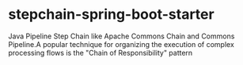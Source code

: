 # stepchain-spring-boot-starter
Java Pipeline Step Chain like Apache  Commons Chain and Commons Pipeline.A popular technique for organizing the execution of complex processing flows is the "Chain of Responsibility" pattern
